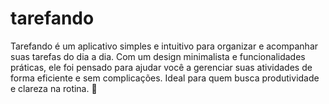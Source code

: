 # tarefando
Tarefando é um aplicativo simples e intuitivo para organizar e acompanhar suas tarefas do dia a dia. Com um design minimalista e funcionalidades práticas, ele foi pensado para ajudar você a gerenciar suas atividades de forma eficiente e sem complicações. Ideal para quem busca produtividade e clareza na rotina. 🚀
